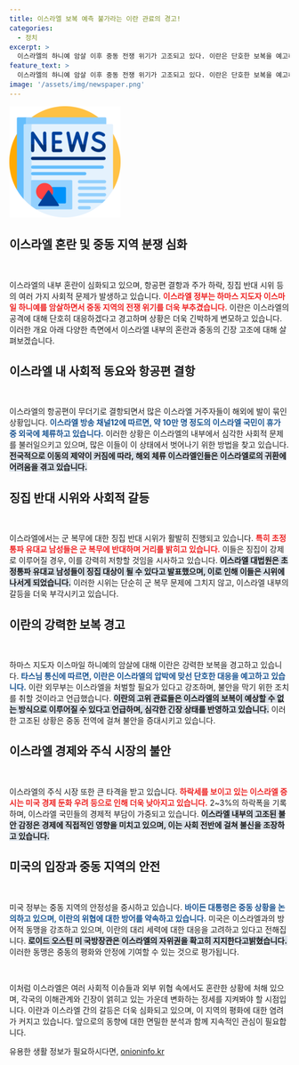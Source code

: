 ```yaml
---
title: 이스라엘 보복 예측 불가라는 이란 관료의 경고!
categories:
  - 정치
excerpt: >
  이스라엘의 하니예 암살 이후 중동 전쟁 위기가 고조되고 있다. 이란은 단호한 보복을 예고하며, 이스라엘 내부에서는 항공편 결항과 징집 반대 시위가 발생하는 등 사회적 혼란이 심화되고 있다. 클릭하여 이란의 대응과 이스라엘의 현 상황을 확인해보세요!
feature_text: >
  이스라엘의 하니예 암살 이후 중동 전쟁 위기가 고조되고 있다. 이란은 단호한 보복을 예고하며, 이스라엘 내부에서는 항공편 결항과 징집 반대 시위가 발생하는 등 사회적 혼란이 심화되고 있다. 클릭하여 이란의 대응과 이스라엘의 현 상황을 확인해보세요!
image: '/assets/img/newspaper.png'
---
```


<p><img src="/assets/img/newspaper.png" alt="kimp 속보" /></p>

<h2 data-ke-size="size26">이스라엘 혼란 및 중동 지역 분쟁 심화</h2>

<p data-ke-size="size16">&nbsp;</p>

<p>이스라엘의 내부 혼란이 심화되고 있으며, 항공편 결항과 주가 하락, 징집 반대 시위 등의 여러 가지 사회적 문제가 발생하고 있습니다. <b><span style="color: #ee2323;">이스라엘 정부는 하마스 지도자 이스마일 하니예를 암살하면서 중동 지역의 전쟁 위기를 더욱 부추겼습니다.</span></b> 이란은 이스라엘의 공격에 대해 단호히 대응하겠다고 경고하며 상황은 더욱 긴박하게 변모하고 있습니다. 이러한 개요 아래 다양한 측면에서 이스라엘 내부의 혼란과 중동의 긴장 고조에 대해 살펴보겠습니다.</p>

<h2 data-ke-size="size26">이스라엘 내 사회적 동요와 항공편 결항</h2>

<p data-ke-size="size16">&nbsp;</p>

<p>이스라엘의 항공편이 무더기로 결항되면서 많은 이스라엘 거주자들이 해외에 발이 묶인 상황입니다. <b><span style="color: #1a5490;">이스라엘 방송 채널12에 따르면, 약 10만 명 정도의 이스라엘 국민이 휴가 중 외국에 체류하고 있습니다.</span></b> 이러한 상황은 이스라엘의 내부에서 심각한 사회적 문제를 불러일으키고 있으며, 많은 이들이 이 상태에서 벗어나기 위한 방법을 찾고 있습니다. <b><span style="background-color: #21538527;">전국적으로 이동의 제약이 커짐에 따라, 해외 체류 이스라엘인들은 이스라엘로의 귀환에 어려움을 겪고 있습니다.</span></b></p>

<h2 data-ke-size="size26">징집 반대 시위와 사회적 갈등</h2>

<p data-ke-size="size16">&nbsp;</p>

<p>이스라엘에서는 군 복무에 대한 징집 반대 시위가 활발히 진행되고 있습니다. <b><span style="color: #ee2323;">특히 초정통파 유대교 남성들은 군 복무에 반대하며 거리를 밝히고 있습니다.</span></b> 이들은 징집이 강제로 이루어질 경우, 이를 강력히 저항할 것임을 시사하고 있습니다. <b><span style="background-color: #21538527;">이스라엘 대법원은 초정통파 유대교 남성들이 징집 대상이 될 수 있다고 발표했으며, 이로 인해 이들은 시위에 나서게 되었습니다.</span></b> 이러한 시위는 단순히 군 복무 문제에 그치지 않고, 이스라엘 내부의 갈등을 더욱 부각시키고 있습니다.</p>

<h2 data-ke-size="size26">이란의 강력한 보복 경고</h2>

<p data-ke-size="size16">&nbsp;</p>

<p>하마스 지도자 이스마일 하니예의 암살에 대해 이란은 강력한 보복을 경고하고 있습니다. <b><span style="color: #1a5490;">타스님 통신에 따르면, 이란은 이스라엘의 압박에 맞선 단호한 대응을 예고하고 있습니다.</span></b> 이란 외무부는 이스라엘을 처벌할 필요가 있다고 강조하며, 불안을 막기 위한 조치를 취할 것이라고 언급했습니다. <b><span style="background-color: #21538527;">이란의 고위 관료들은 이스라엘의 보복이 예상할 수 없는 방식으로 이루어질 수 있다고 언급하며, 심각한 긴장 상태를 반영하고 있습니다.</span></b> 이러한 고조된 상황은 중동 전역에 걸쳐 불안을 증대시키고 있습니다.</p>

<h2 data-ke-size="size26">이스라엘 경제와 주식 시장의 불안</h2>

<p data-ke-size="size16">&nbsp;</p>

<p>이스라엘의 주식 시장 또한 큰 타격을 받고 있습니다. <b><span style="color: #ee2323;">하락세를 보이고 있는 이스라엘 증시는 미국 경제 둔화 우려 등으로 인해 더욱 낮아지고 있습니다.</span></b> 2~3%의 하락폭을 기록하며, 이스라엘 국민들의 경제적 부담이 가중되고 있습니다. <b><span style="background-color: #21538527;">이스라엘 내부의 고조된 불안 감정은 경제에 직접적인 영향을 미치고 있으며, 이는 사회 전반에 걸쳐 불신을 조장하고 있습니다.</span></b> </p>

<h2 data-ke-size="size26">미국의 입장과 중동 지역의 안전</h2>

<p data-ke-size="size16">&nbsp;</p>

<p>미국 정부는 중동 지역의 안정성을 중시하고 있습니다. <b><span style="color: #1a5490;">바이든 대통령은 중동 상황을 논의하고 있으며, 이란의 위협에 대한 방어를 약속하고 있습니다.</span></b> 미국은 이스라엘과의 방어적 동맹을 강조하고 있으며, 이란의 대리 세력에 대한 대응을 고려하고 있다고 전해집니다. <b><span style="background-color: #21538527;">로이드 오스틴 미 국방장관은 이스라엘의 자위권을 확고히 지지한다고밝혔습니다.</span></b> 이러한 동맹은 중동의 평화와 안정에 기여할 수 있는 것으로 평가됩니다.</p>

<p data-ke-size="size16">&nbsp;</p>

<p>이처럼 이스라엘은 여러 사회적 이슈들과 외부 위협 속에서도 혼란한 상황에 처해 있으며, 각국의 이해관계와 긴장이 얽히고 있는 가운데 변화하는 정세를 지켜봐야 할 시점입니다. 이란과 이스라엘 간의 갈등은 더욱 심화되고 있으며, 이 지역의 평화에 대한 염려가 커지고 있습니다. 앞으로의 동향에 대한 면밀한 분석과 함께 지속적인 관심이 필요합니다.</p>
유용한 생활 정보가 필요하시다면, <a href="https://onioninfo.kr" rel="dofollow">onioninfo.kr</a>


